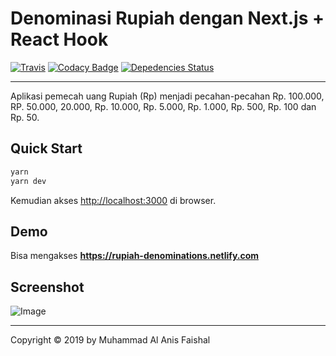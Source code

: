 # Denominasi Rupiah dengan Next.js + React Hook


[![Travis](https://travis-ci.org/maafaishal/rupiah-denominations-hook.svg?branch=master)](https://travis-ci.org/maafaishal/rupiah-denominations-hook)
[![Codacy Badge](https://api.codacy.com/project/badge/Grade/38da0df59317462084a8390ce62e8e19)](https://app.codacy.com/app/maafaishal/rupiah-denominations-hook?utm_source=github.com&utm_medium=referral&utm_content=maafaishal/rupiah-denominations-hook&utm_campaign=Badge_Grade_Dashboard)
[![Depedencies Status](https://david-dm.org/maafaishal/rupiah-denominations-hook.svg)](https://david-dm.org/maafaishal/rupiah-denominations-hook)

***

Aplikasi pemecah uang Rupiah (Rp) menjadi pecahan-pecahan Rp. 100.000, RP. 50.000, 20.000, Rp. 10.000, Rp. 5.000, Rp. 1.000, Rp. 500, Rp. 100 dan Rp. 50.

## Quick Start
``` bash
yarn
yarn dev
```
Kemudian akses <http://localhost:3000> di browser.

## Demo

Bisa mengakses **<https://rupiah-denominations.netlify.com>**

## Screenshot

![Image](https://i.ibb.co/zxdv7bk/1550885985455.png)

***

Copyright © 2019 by Muhammad Al Anis Faishal
